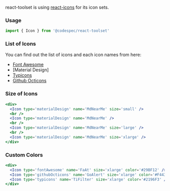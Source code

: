 react-toolset is using [react-icons] for its icon sets.

### Usage

```jsx static
import { Icon } from '@codespec/react-toolset'
```

### List of Icons

You can find out the list of icons and each icon names from here:
- [Font Awesome]
- [Material Design]
- [Typicons]
- [Github Octicons]

### Size of Icons
```jsx
<div>
  <Icon type='materialDesign' name='MdNearMe' size='small' />
  <br />
  <Icon type='materialDesign' name='MdNearMe' />
  <br />
  <Icon type='materialDesign' name='MdNearMe' size='large' />
  <br />
  <Icon type='materialDesign' name='MdNearMe' size='xlarge' />
</div>
```

### Custom Colors
```jsx
<div>
  <Icon type='fontAwesome' name='FaAt' size='xlarge' color='#29BF12' />
  <Icon type='githubOcticons' name='GoAlert' size='xlarge' color='#F44336' />
  <Icon type='typicons' name='TiFilter' size='xlarge' color='#2196F3' />
</div>
```

[react-icons]: https://github.com/gorangajic/react-icons
[Font Awesome]: https://gorangajic.github.io/react-icons/fa.html
[Typicons]: https://gorangajic.github.io/react-icons/ti.html
[Github Octicons]: https://gorangajic.github.io/react-icons/go.html
